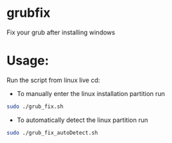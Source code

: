 # grubfix
Fix your grub after installing windows
# Usage:

Run the script from linux live cd:

* To manually enter the linux installation partition run

```bash
sudo ./grub_fix.sh
```

* To automatically detect the linux partition run

```bash
sudo ./grub_fix_autoDetect.sh
```
